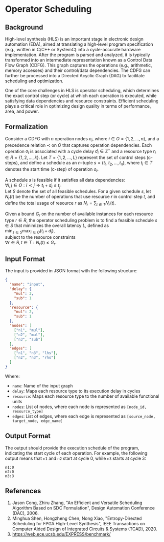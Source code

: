 # Operator Scheduling

## Background

High-level synthesis (HLS) is an important stage in electronic design automation (EDA), aimed at translating a high-level program specification (e.g., written in C/C++ or SystemC) into a cycle-accurate hardware implementation. After the program is parsed and analyzed, it is typically transformed into an intermediate representation known as a Control Data Flow Graph (CDFG). This graph captures the operations (e.g., arithmetic, memory accesses) and their control/data dependencies. The CDFG can further be processed into a Directed Acyclic Graph (DAG) to facilitate scheduling and optimization.

One of the core challenges in HLS is operator scheduling, which determines the exact control step (or cycle) at which each operation is executed, while satisfying data dependencies and resource constraints. Efficient scheduling plays a critical role in optimizing design quality in terms of performance, area, and power.

## Formalization

Consider a CDFG with $n$ operation nodes $o_i$, where $i \in O = \{1, 2, \ldots, n\}$, and a precedence relation $\prec$ on $O$ that captures operation dependencies. Each operation $o_i$ is associated with a cycle delay $d_i \in \mathbb{Z}^+$ and a resource type $r_i \in R = \{1, 2, \ldots, k\}$. Let $T = \{1, 2, \ldots, L\}$ represent the set of control steps (c-steps), and define a schedule as an $n$-tuple $s = (t_1, t_2, \ldots, t_n)$, where $t_i \in T$ denotes the start time (c-step) of operation $o_i$.

A schedule $s$ is feasible if it satisfies all data dependencies:  
$\forall i, j \in O: i \prec j \Rightarrow t_i + d_i \leq t_j$.  
Let $S$ denote the set of all feasible schedules. For a given schedule $s$, let $N_r(t)$ be the number of operations that use resource $r$ in control step $t$, and define the total usage of resource $r$ as $N_r = \sum_{t \in T} N_r(t)$.

Given a bound $G_r$ on the number of available instances for each resource type $r \in R$, the operator scheduling problem is to find a feasible schedule $s \in S$ that minimizes the overall latency $L$, defined as  
$\min_{s \in S} \max_{i \in O} (t_i + d_i)$,  
subject to the resource constraints  
$\forall r \in R, t \in T: N_r(t) \leq G_r$.

## Input Format
The input is provided in JSON format with the following structure:

```json
{
  "name": "input",
  "delay": {
    "mul": 3,
    "sub": 1
  },
  "resource": {
    "mul": 2,
    "sub": 1
  },
  "nodes": [
    ["n1", "mul"],
    ["n2", "mul"],
    ["n3", "sub"]
  ],
  "edges": [
    ["n1", "n3", "lhs"],
    ["n2", "n3", "rhs"]
  ]
}
```

Where:
- `name`: Name of the input graph
- `delay`: Maps each resource type to its execution delay in cycles
- `resource`: Maps each resource type to the number of available functional units
- `nodes`: List of nodes, where each node is represented as `[node_id, resource_type]`
- `edges`: List of edges, where each edge is represented as `[source_node, target_node, edge_name]`

## Output Format
The output should provide the execution schedule of the program, indicating the start cycle of each operation. For example, the following output means that `n1` and `n2` start at cycle 0, while `n3` starts at cycle 3:
```
n1:0
n2:0
n3:3
```

## References
1. Jason Cong, Zhiru Zhang, "An Efficient and Versatile Scheduling Algorithm Based on SDC Formulation", Design Automation Conference (DAC), 2006.
2. Minghua Shen, Hongzheng Chen, Nong Xiao, "Entropy-Directed Scheduling for FPGA High-Level Synthesis", IEEE Transactions on Computer Aided Design of Integrated Circuits & Systems (TCAD), 2020.
3. https://web.ece.ucsb.edu/EXPRESS/benchmark/
